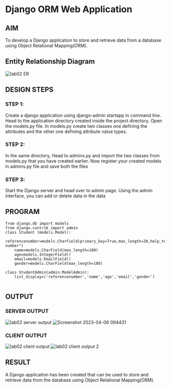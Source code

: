 # Django ORM Web Application

## AIM
To develop a Django application to store and retrieve data from a database using Object Relational Mapping(ORM).

## Entity Relationship Diagram

![lab02 ER](https://user-images.githubusercontent.com/118886772/230779471-a1bec577-228a-4cc7-bc89-d4ec5588fb10.png)

## DESIGN STEPS

### STEP 1:
Create a django application using django-admin startapp in command line. Head to the application directory created inside the project directory. Open the models.py file. In models.py create two classes one defining the attributes and the other one defining attribute value types.

### STEP 2:
In the same directory, Head to admins.py and import the two classes from models.py that you have created earlier. Now register your created models in admins.py file and save both the files

### STEP 3:
Start the Django server and head over to admin page. Using the admin interface, you can add or delete data in the data

## PROGRAM
```
from django.db import models
from django.contrib import admin
class Student (models.Model):
    referencenumber=models.CharField(primary_key=True,max_length=20,help_text="reference number")
    name=models.CharField(max_length=100)
    age=models.IntegerField()
    email=models.EmailField()
    gender=models.CharField(max_length=100)

class StudentAdmin(admin.ModelAdmin):
    list_display=('referencenumber','name','age','email','gender')
    
```    
    

## OUTPUT
### SERVER OUTPUT

![lab02 server output](https://user-images.githubusercontent.com/118886772/230779345-da71aded-0686-4950-9c51-285730d1222f.png)
![Screenshot 2023-04-06 094431](https://user-images.githubusercontent.com/118886772/230779349-b39297ae-2d01-4c85-bff1-602e6d482b35.png)

### CLIENT OUTPUT

![lab02 client output](https://user-images.githubusercontent.com/118886772/230779383-6dd11000-f869-41d3-93b8-0876c76d4ca6.png)
![lab02 client output 2](https://user-images.githubusercontent.com/118886772/230779398-95e345ef-a2a0-4910-b1b4-45b772e585fd.png)

## RESULT
A Django application has been created that can be used to store and retrieve data from the database using Object Relational Mapping(ORM).

